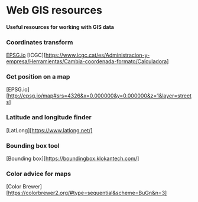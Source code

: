 # Web GIS resources
#### Useful resources for working with GIS data

### Coordinates transform

[EPSG.io](http://epsg.io/transform#s_srs=4326&t_srs=3857)
[ICGC][https://www.icgc.cat/es/Administracion-y-empresa/Herramientas/Cambia-coordenada-formato/Calculadora]

### Get position on a map

[EPSG.io][http://epsg.io/map#srs=4326&x=0.000000&y=0.000000&z=1&layer=streets]

### Latitude and longitude finder

[LatLong][https://www.latlong.net/]

### Bounding box tool

[Bounding box][https://boundingbox.klokantech.com/]

### Color advice for maps

[Color Brewer][https://colorbrewer2.org/#type=sequential&scheme=BuGn&n=3]

